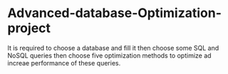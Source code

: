 # Advanced-database-Optimization-project

It is required to choose a database and fill it then choose some SQL and NoSQL queries then choose five optimization methods to optimize ad increae performance of these queries.
